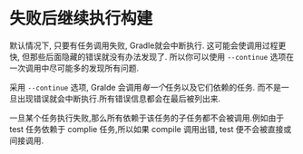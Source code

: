 # 失败后继续执行构建

默认情况下, 只要有任务调用失败, Gradle就会中断执行. 这可能会使调用过程更快, 但那些后面隐藏的错误就没有办法发现了. 所以你可以使用 `--continue` 选项在一次调用中尽可能多的发现所有问题.


采用 `--continue` 选项, Gralde 会调用*每一个*任务以及它们依赖的任务. 而不是一旦出现错误就会中断执行.所有错误信息都会在最后被列出来.


一旦某个任务执行失败,那么所有依赖于该任务的子任务都不会被调用.例如由于 test 任务依赖于 complie 任务,所以如果 compile 调用出错, test 便不会被直接或间接调用.


